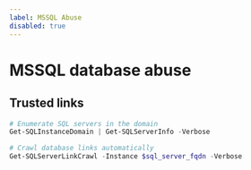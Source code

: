 ```yaml
---
label: MSSQL Abuse
disabled: true
---
```


# MSSQL database abuse

## Trusted links

```powershell
# Enumerate SQL servers in the domain
Get-SQLInstanceDomain | Get-SQLServerInfo -Verbose

# Crawl database links automatically
Get-SQLServerLinkCrawl -Instance $sql_server_fqdn -Verbose
```
